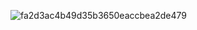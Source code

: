 ![fa2d3ac4b49d35b3650eaccbea2de479](https://user-images.githubusercontent.com/114468950/226108496-9d86f1a0-6b94-44e5-ba48-924f19672971.jpeg)
